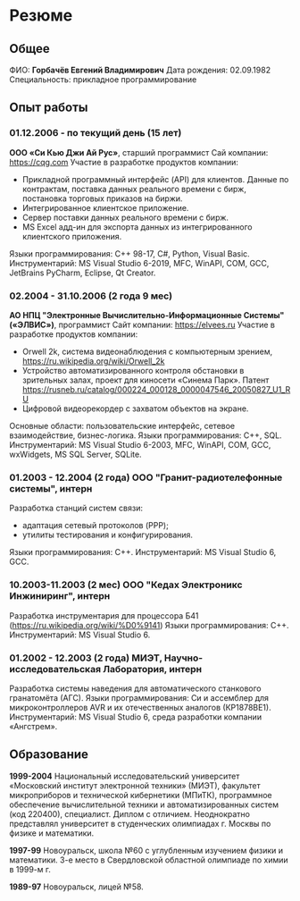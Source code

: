 # Резюме

## Общее

ФИО: **Горбачёв Евгений Владимирович**
Дата рождения: 02.09.1982
Специальность: прикладное программирование

## Опыт работы

### 01.12.2006 - по текущий день (15 лет) 
**ООО «Си Кью Джи Ай Рус»**, старший программист
Сай компании: https://cqg.com
Участие в разработке продуктов компании:

* Прикладной программный интерфейс (API) для клиентов. Данные по контрактам, поставка данных реального времени с бирж, постановка торговых приказов на биржи.
* Интегрированное клиентское приложение.
* Сервер поставки данных реального времени с бирж.
* MS Excel адд-ин для экспорта данных из интегрированного клиентского приложения.

Языки программирования: C++ 98-17, С#, Python, Visual Basic.
Инструментарий: MS Visual Studio 6-2019, MFC, WinAPI, COM, GCC, JetBrains PyCharm, Eclipse, Qt Creator.

### 02.2004 - 31.10.2006 (2 года 9 мес) 
**АО НПЦ "Электронные Вычислительно-Информационные Системы" («ЭЛВИС»)**, программист
Сайт компании: https://elvees.ru
Участие в разработке продуктов компании:
* Orwell 2k, система видеонаблюдения с компьютерным зрением, https://ru.wikipedia.org/wiki/Orwell_2k
* Устройство автоматизированного контроля обстановки в зрительных залах, проект для киносети «Синема Парк». Патент https://rusneb.ru/catalog/000224_000128_0000047546_20050827_U1_RU
* Цифровой видеорекордер с захватом объектов на экране.

Основные области: пользовательские интерфейс, сетевое взаимодействие, бизнес-логика.
Языки программирования: C++, SQL.
Инструментарий: MS Visual Studio 6-2003, MFC, WinAPI, COM, GCC, wxWidgets, MS SQL Server, SQLite.

### 01.2003 - 12.2004 (2 года) ООО "Гранит-радиотелефонные системы", интерн
Разработка станций систем связи:
* адаптация сетевый протоколов (PPP);
* утилиты тестирования и конфигурирования.

Языки программирования: C++.
Инструментарий: MS Visual Studio 6, GCC.

###  10.2003-11.2003 (2 мес) ООО "Кедах Электроникс Инжиниринг", интерн
Разработка инструментария для процессора Б41 (https://ru.wikipedia.org/wiki/%D0%9141)
Языки программирования: C++.
Инструментарий: MS Visual Studio 6.

### 01.2002 - 12.2003 (2 года) МИЭТ, Научно-исследовательская Лаборатория, интерн
Разработка системы наведения для автоматического станкового гранатомёта (АГС).
Языки программирования: Си и ассемблер для микроконтроллеров AVR и их отечественных аналогов (КР1878ВЕ1).
Инструментарий: MS Visual Studio 6, среда разработки компании «Ангстрем».

## Образование

**1999-2004** 
Национальный исследовательский университет «Московский институт электронной техники» (МИЭТ), факультет микроприборов и технической кибернетики (МПиТК), программное обеспечение вычислительной техники и автоматизированных систем (код 220400), специалист.
Диплом с отличием.
Неоднократно представлял университет в студенческих олимпиадах г. Москвы по физике и математики.

**1997-99** 
Новоуральск, школа №60 с углубленным изучением физики и математики.
3-е место в Свердловской областной олимпиаде по химии в 1999-м г.

**1989-97**
Новоуральск, лицей №58.

